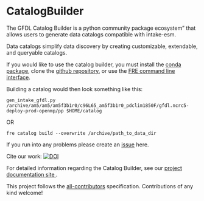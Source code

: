 # CatalogBuilder

The GFDL Catalog Builder is a python community package ecosystem” that allows users to generate data catalogs compatible with intake-esm.

Data catalogs simplify data discovery by creating customizable, extendable, and queryable catalogs.

If you would like to use the catalog builder, you must install the [conda package](https://anaconda.org/NOAA-GFDL/catalogbuilder), clone the [github repository](https://github.com/NOAA-GFDL/CatalogBuilder), or use the [FRE command line interface](https://github.com/NOAA-GFDL/fre-cli).


Building a catalog would then look something like this: 

``` 
gen_intake_gfdl.py /archive/am5/am5/am5f3b1r0/c96L65_am5f3b1r0_pdclim1850F/gfdl.ncrc5-deploy-prod-openmp/pp $HOME/catalog
```

OR

``` 
fre catalog build --overwrite /archive/path_to_data_dir 
```

If you run into any problems please create an [issue](https://github.com/NOAA-GFDL/CatalogBuilder/issues) here.

Cite our work: [![DOI](https://zenodo.org/badge/DOI/10.5281/zenodo.5196586.svg)](https://doi.org/10.5281/zenodo.10787602)

For detailed information regarding the Catalog Builder, see our [project documentation site ](https://noaa-gfdl.github.io/CatalogBuilder/).

This project follows the [all-contributors](https://github.com/all-contributors/all-contributors) specification. Contributions of any kind welcome!
